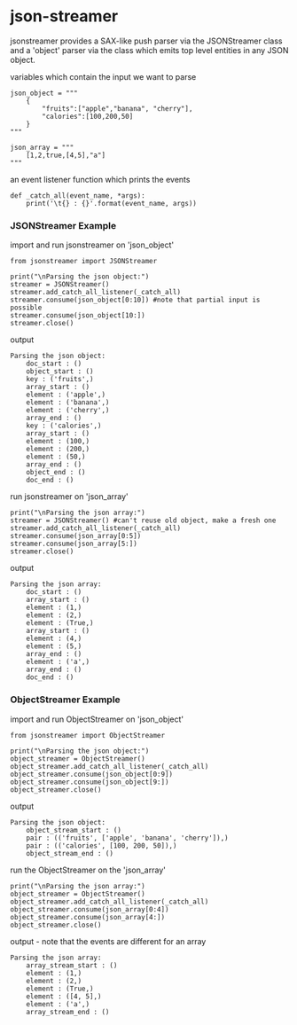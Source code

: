 json-streamer
=============
jsonstreamer provides a SAX-like push parser via the JSONStreamer class and a 'object' parser via the
class which emits top level entities in any JSON object.



variables which contain the input we want to parse
    
    json_object = """
        {
            "fruits":["apple","banana", "cherry"],
            "calories":[100,200,50]
        }
    """
    
    json_array = """
        [1,2,true,[4,5],"a"]
    """
   
    
an event listener function which prints the events

    def _catch_all(event_name, *args):
        print('\t{} : {}'.format(event_name, args))
        
### JSONStreamer Example
import and run jsonstreamer on 'json_object'

    from jsonstreamer import JSONStreamer 
    
    print("\nParsing the json object:")
    streamer = JSONStreamer() 
    streamer.add_catch_all_listener(_catch_all)
    streamer.consume(json_object[0:10]) #note that partial input is possible
    streamer.consume(json_object[10:])
    streamer.close()
   
output

    Parsing the json object:
        doc_start : ()
        object_start : ()
        key : ('fruits',)
        array_start : ()
        element : ('apple',)
        element : ('banana',)
        element : ('cherry',)
        array_end : ()
        key : ('calories',)
        array_start : ()
        element : (100,)
        element : (200,)
        element : (50,)
        array_end : ()
        object_end : ()
        doc_end : ()

    
run jsonstreamer on 'json_array'

    print("\nParsing the json array:")
    streamer = JSONStreamer() #can't reuse old object, make a fresh one
    streamer.add_catch_all_listener(_catch_all)
    streamer.consume(json_array[0:5])
    streamer.consume(json_array[5:])
    streamer.close()

output

    Parsing the json array:
        doc_start : ()
        array_start : ()
        element : (1,)
        element : (2,)
        element : (True,)
        array_start : ()
        element : (4,)
        element : (5,)
        array_end : ()
        element : ('a',)
        array_end : ()
        doc_end : ()
   
### ObjectStreamer Example

import and run ObjectStreamer on 'json_object'

    from jsonstreamer import ObjectStreamer
    
    print("\nParsing the json object:")
    object_streamer = ObjectStreamer()
    object_streamer.add_catch_all_listener(_catch_all)
    object_streamer.consume(json_object[0:9])
    object_streamer.consume(json_object[9:])
    object_streamer.close()
    
output

    Parsing the json object:
        object_stream_start : ()
        pair : (('fruits', ['apple', 'banana', 'cherry']),)
        pair : (('calories', [100, 200, 50]),)
        object_stream_end : ()

run the ObjectStreamer on the 'json_array'

    print("\nParsing the json array:")
    object_streamer = ObjectStreamer()
    object_streamer.add_catch_all_listener(_catch_all)
    object_streamer.consume(json_array[0:4])
    object_streamer.consume(json_array[4:])
    object_streamer.close()

output - note that the events are different for an array

    Parsing the json array:
        array_stream_start : ()
        element : (1,)
        element : (2,)
        element : (True,)
        element : ([4, 5],)
        element : ('a',)
        array_stream_end : ()
